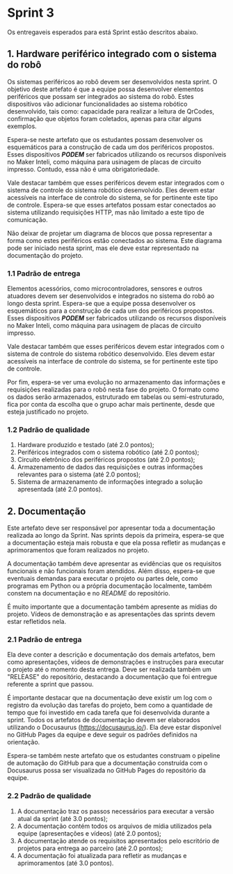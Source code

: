 # Sprint 3

Os entregaveis esperados para está Sprint estão descritos abaixo.

## 1. Hardware periférico integrado com o sistema do robô

Os sistemas periféricos ao robô devem ser desenvolvidos nesta sprint. O objetivo deste artefato é que a equipe possa desenvolver elementos periféricos que possam ser integrados ao sistema do robô. Estes dispositivos vão adicionar funcionalidades ao sistema robótico desenvolvido, tais como: capacidade para realizar a leitura de QrCodes, confirmação que objetos foram coletados, apenas para citar alguns exemplos.

Espera-se neste artefato que os estudantes possam desenvolver os esquemáticos para a construção de cada um dos periféricos propostos. Esses dispositivos ***PODEM*** ser fabricados utilizando os recursos disponíveis no Maker Inteli, como máquina para usinagem de placas de circuito impresso. Contudo, essa não é uma obrigatoriedade.

Vale destacar também que esses periféricos devem estar integrados com o sistema de controle do sistema robótico desenvolvido. Eles devem estar acessíveis na interface de controle do sistema, se for pertinente este tipo de controle. Espera-se que esses artefatos possam estar conectados ao sistema utilizando requisições HTTP, mas não limitado a este tipo de comunicação.

Não deixar de projetar um diagrama de blocos que possa representar a forma como estes periféricos estão conectados ao sistema. Este diagrama pode ser iniciado nesta sprint, mas ele deve estar representado na documentação do projeto.

### 1.1 Padrão de entrega

Elementos acessórios, como microcontroladores, sensores e outros atuadores devem ser desenvolvidos e integrados no sistema do robô ao longo desta sprint. Espera-se que a equipe possa desenvolver os esquemáticos para a construção de cada um dos periféricos propostos. Esses dispositivos ***PODEM*** ser fabricados utilizando os recursos disponíveis no Maker Inteli, como máquina para usinagem de placas de circuito impresso.

Vale destacar também que esses periféricos devem estar integrados com o sistema de controle do sistema robótico desenvolvido. Eles devem estar acessíveis na interface de controle do sistema, se for pertinente este tipo de controle.

Por fim, espera-se ver uma evolução no armazenamento das informações e requisições realizadas para o robô nesta fase do projeto. O formato como os dados serão armazenados, estruturado em tabelas ou semi-estruturado, fica por conta da escolha que o grupo achar mais pertinente, desde que esteja justificado no projeto. 

### 1.2 Padrão de qualidade

1. Hardware produzido e testado (até 2.0 pontos);
2. Periféricos integrados com o sistema robótico (até 2.0 pontos);
3. Circuito eletrônico dos periféricos propostos (até 2.0 pontos);
4. Armazenamento de dados das requisições e outras informações relevantes para o sistema (até 2.0 pontos);
5. Sistema de armazenamento de informações integrado a solução apresentada (até 2.0 pontos).

## 2. Documentação

Este artefato deve ser responsável por apresentar toda a documentação realizada ao longo da Sprint. Nas sprints depois da primeira, espera-se que a documentação esteja mais robusta e que ela possa refletir as mudanças e aprimoramentos que foram realizados no projeto.

A documentação também deve apresentar as evidências que os requisitos funcionais e não funcionais foram atendidos. Além disso, espera-se que eventuais demandas para executar o projeto ou partes dele, como programas em Python ou a própria documentação localmente, também constem na documentação e no *README* do repositório.

É muito importante que a documentação também apresente as mídias do projeto. Vídeos de demonstração e as apresentações das sprints devem estar refletidos nela.

### 2.1 Padrão de entrega

Ela deve conter a descrição e documentação dos demais artefatos, bem como apresentações, vídeos de demonstrações e instruções para executar o projeto até o momento desta entrega. Deve ser realizada também um "RELEASE" do repositório, destacando a documentação que foi entregue referente a sprint que passou. 

É importante destacar que na documentação deve existir um log com o registro da evolução das tarefas do projeto, bem como a quantidade de tempo que foi investido em cada tarefa que foi desenvolvida durante a sprint. Todos os artefatos de documentação devem ser elaborados utilizando o Docusaurus (https://docusaurus.io/). Ela deve estar disponível no GitHub Pages da equipe e deve seguir os padrões definidos na orientação. 

Espera-se também neste artefato que os estudantes construam o pipeline de automação do GitHub para que a documentação construída com o Docusaurus possa ser visualizada no GitHub Pages do repositório da equipe. 

### 2.2 Padrão de qualidade

1. A documentação traz os passos necessários para executar a versão atual da sprint (até 3.0 pontos);
2. A documentação contém todos os arquivos de mídia utilizados pela equipe (apresentações e vídeos) (até 2.0 pontos);
3. A documentação atende os requisitos apresentados pelo escritório de projetos para entrega ao parceiro (até 2.0 pontos);
4. A documentação foi atualizada para refletir as mudanças e aprimoramentos (até 3.0 pontos).